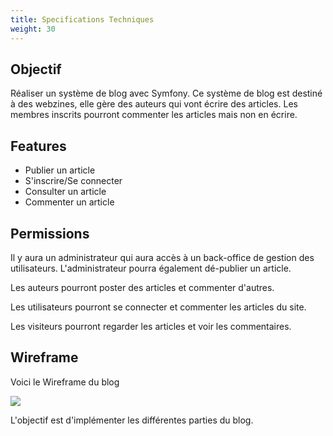 ```yaml
---
title: Specifications Techniques
weight: 30
---
```

## Objectif

Réaliser un système de blog avec Symfony. Ce système de blog est destiné à des webzines, elle gère des auteurs qui vont écrire des articles. Les membres inscrits pourront commenter les articles mais non en écrire.

## Features

- Publier un article
- S'inscrire/Se connecter
- Consulter un article
- Commenter un article

## Permissions

Il y aura un administrateur qui aura accès à un back-office de gestion des utilisateurs. L'administrateur pourra également dé-publier un article.

Les auteurs pourront poster des articles et commenter d'autres.

Les utilisateurs pourront se connecter et commenter les articles du site.

Les visiteurs pourront regarder les articles et voir les commentaires.

## Wireframe

Voici le Wireframe du blog

![](https://i.imgur.com/D0HWWS1.png)

L'objectif est d'implémenter les différentes parties du blog.
